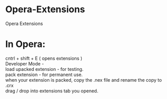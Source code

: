 # Opera-Extensions
Opera Extensions

# In Opera:
cntrl + shift + E ( opens extensions )<br>
Developer Mode -<br>
load upacked extension - for testing.<br>
pack extension - for permanent use.<br>
when your extension is packed, copy the .nex file and rename the copy to .crx<br>
drag / drop into extensions tab you opened.<br>
